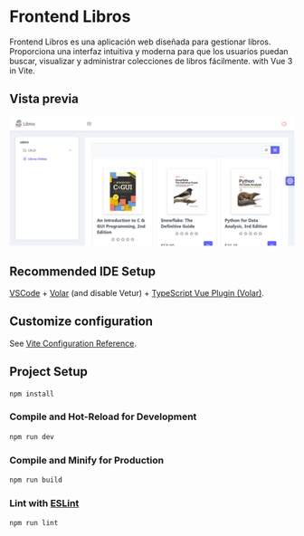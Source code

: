 # Frontend Libros
Frontend Libros es una aplicación web diseñada para gestionar libros. Proporciona una interfaz intuitiva y moderna para que los usuarios puedan buscar, visualizar y administrar colecciones de libros fácilmente. with Vue 3 in Vite.

## Vista previa

![Alt text](public/Libros-online.png)

## Recommended IDE Setup

[VSCode](https://code.visualstudio.com/) + [Volar](https://marketplace.visualstudio.com/items?itemName=Vue.volar) (and disable Vetur) + [TypeScript Vue Plugin (Volar)](https://marketplace.visualstudio.com/items?itemName=Vue.vscode-typescript-vue-plugin).

## Customize configuration

See [Vite Configuration Reference](https://vitejs.dev/config/).

## Project Setup

```sh
npm install
```

### Compile and Hot-Reload for Development

```sh
npm run dev
```

### Compile and Minify for Production

```sh
npm run build
```

### Lint with [ESLint](https://eslint.org/)

```sh
npm run lint
```
